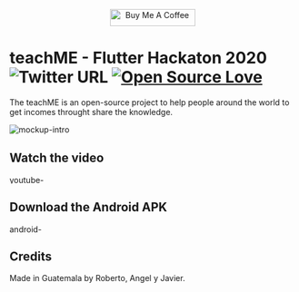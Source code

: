 <p align="center">
<a href="https://www.buymeacoffee.com/SaNhE76x9" target="_blank"><img src="https://cdn.buymeacoffee.com/buttons/default-blue.png" alt="Buy Me A Coffee" style="height: 30px !important;width: 150px !important;" ></a>
</p>

# teachME - Flutter Hackaton 2020 ![Twitter URL](https://img.shields.io/twitter/url?style=social&url=https%3A%2F%2Ftwitter.com%2Froberto_devs) [![Open Source Love](https://badges.frapsoft.com/os/v2/open-source.svg?v=103)](https://github.com/robertodevs/https://github.com/robertodevs/teachme)

The teachME is an open-source project to help people around the world to get incomes throught share the knowledge. 

<img src="assets/promotional/promotional.png" alt="mockup-intro" />

## Watch the video
<a href="https://youtu.be/HmeZzNzHCu8"><img src="assets/promotional/youtube.png" title="teachME Flutter Hackaton 2020" alt="youtube-video" style="height: 15px !important;width: 75px !important;"></a>

## Download the Android APK
<a href="https://firebasestorage.googleapis.com/v0/b/teachme-52b55.appspot.com/o/apk%2Fteachme.apk?alt=media&token=41b8112f-31f3-4aa4-864e-d93d354d4a4a"><img src="assets/promotional/google-play-badge.png" title="teachME apk" alt="android-apk" style="height: 15px !important;width: 75px !important;"></a>

## Credits
Made in Guatemala by Roberto, Angel y Javier. 
